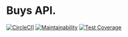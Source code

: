 # Buys API.

[![CircleCI](https://circleci.com/gh/veeqtor/API-Trisixty.svg?style=svg)](https://circleci.com/gh/veeqtor/API-Trisixty)]
[![Maintainability](https://api.codeclimate.com/v1/badges/2c9b86cef0bbe52ddc5d/maintainability)](https://codeclimate.com/github/veeqtor/API-Trisixty/maintainability)
[![Test Coverage](https://api.codeclimate.com/v1/badges/2c9b86cef0bbe52ddc5d/test_coverage)](https://codeclimate.com/github/veeqtor/API-Trisixty/test_coverage)
